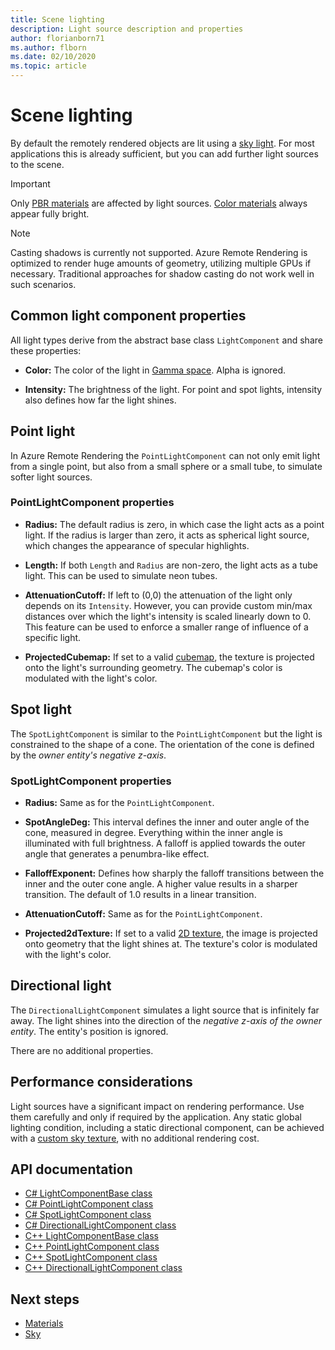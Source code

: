 ```yaml
---
title: Scene lighting
description: Light source description and properties
author: florianborn71
ms.author: flborn
ms.date: 02/10/2020
ms.topic: article
---
```


# Scene lighting

By default the remotely rendered objects are lit using a [sky light](sky.md). For most applications this is already sufficient, but you can add further light sources to the scene.

> [!IMPORTANT]
> Only [PBR materials](pbr-materials.md) are affected by light sources. [Color materials](color-materials.md) always appear fully bright.

> [!NOTE]
> Casting shadows is currently not supported. Azure Remote Rendering is optimized to render huge amounts of geometry, utilizing multiple GPUs if necessary. Traditional approaches for shadow casting do not work well in such scenarios.

## Common light component properties

All light types derive from the abstract base class `LightComponent` and share these properties:

* **Color:** The color of the light in [Gamma space](https://en.wikipedia.org/wiki/SRGB). Alpha is ignored.

* **Intensity:** The brightness of the light. For point and spot lights, intensity also defines how far the light shines.

## Point light

In Azure Remote Rendering the `PointLightComponent` can not only emit light from a single point, but also from a small sphere or a small tube, to simulate softer light sources.

### PointLightComponent properties

* **Radius:** The default radius is zero, in which case the light acts as a point light. If the radius is larger than zero, it acts as spherical light source, which changes the appearance of specular highlights.

* **Length:** If both `Length` and `Radius` are non-zero, the light acts as a tube light. This can be used to simulate neon tubes.

* **AttenuationCutoff:** If left to (0,0) the attenuation of the light only depends on its `Intensity`. However, you can provide custom min/max distances over which the light's intensity is scaled linearly down to 0. This feature can be used to enforce a smaller range of influence of a specific light.

* **ProjectedCubemap:** If set to a valid [cubemap](../../concepts/textures.md), the texture is projected onto the light's surrounding geometry. The cubemap's color is modulated with the light's color.

## Spot light

The `SpotLightComponent` is similar to the `PointLightComponent` but the light is constrained to the shape of a cone. The orientation of the cone is defined by the *owner entity's negative z-axis*.

### SpotLightComponent properties

* **Radius:** Same as for the `PointLightComponent`.

* **SpotAngleDeg:** This interval defines the inner and outer angle of the cone, measured in degree. Everything within the inner angle is illuminated with full brightness. A falloff is applied towards the outer angle that generates a penumbra-like effect.

* **FalloffExponent:** Defines how sharply the falloff transitions between the inner and the outer cone angle. A higher value results in a sharper transition. The default of 1.0 results in a linear transition.

* **AttenuationCutoff:** Same as for the `PointLightComponent`.

* **Projected2dTexture:** If set to a valid [2D texture](../../concepts/textures.md), the image is projected onto geometry that the light shines at. The texture's color is modulated with the light's color.

## Directional light

The `DirectionalLightComponent` simulates a light source that is infinitely far away. The light shines into the direction of the *negative z-axis of the owner entity*. The entity's position is ignored.

There are no additional properties.

## Performance considerations

Light sources have a significant impact on rendering performance. Use them carefully and only if required by the application. Any static global lighting condition, including a static directional component, can be achieved with a [custom sky texture](sky.md), with no additional rendering cost.

## API documentation

* [C# LightComponentBase class](/dotnet/api/microsoft.azure.remoterendering.lightcomponentbase)
* [C# PointLightComponent class](/dotnet/api/microsoft.azure.remoterendering.pointlightcomponent)
* [C# SpotLightComponent class](/dotnet/api/microsoft.azure.remoterendering.spotlightcomponent)
* [C# DirectionalLightComponent class](/dotnet/api/microsoft.azure.remoterendering.directionallightcomponent)
* [C++ LightComponentBase class](/cpp/api/remote-rendering/lightcomponentbase)
* [C++ PointLightComponent class](/cpp/api/remote-rendering/pointlightcomponent)
* [C++ SpotLightComponent class](/cpp/api/remote-rendering/spotlightcomponent)
* [C++ DirectionalLightComponent class](/cpp/api/remote-rendering/directionallightcomponent)

## Next steps

* [Materials](../../concepts/materials.md)
* [Sky](sky.md)